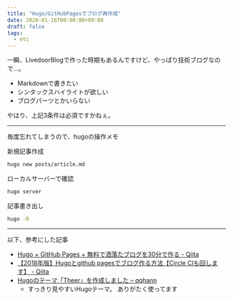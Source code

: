 ```yaml
---
title: "Hugo/GitHubPagesでブログ再作成"
date: 2020-01-16T00:00:00+09:00
draft: false
tags:
  - etc
---
```

一瞬、LivedoorBlogで作った時期もあるんですけど、やっぱり技術ブログなので…。

* Markdownで書きたい
* シンタックスハイライトが欲しい
* ブログパーツとかいらない

やはり、上記3条件は必須ですかねぇ。

___

毎度忘れてしまうので、hugoの操作メモ

新規記事作成

```sh
hugo new posts/article.md
```

ローカルサーバーで確認

```sh
hugo server
```

記事書き出し

```sh
hugo -D
```

___

以下、参考にした記事

* [Hugo + GitHub Pages + 無料で洒落たブログを30分で作る - Qiita](https://qiita.com/yotsak83/items/017734d5f873f4f194d4 "Hugo + GitHub Pages + 無料で洒落たブログを30分で作る - Qiita")
* [【2018年版】Hugoとgithub pagesでブログ作る方法【Circle CIも回します】 - Qiita](https://qiita.com/ryoma-tokushige/items/eba3e6cd415e9755af87 "【2018年版】Hugoとgithub pagesでブログ作る方法【Circle CIも回します】 - Qiita")
* [Hugoのテーマ「Theer」を作成しました – qqhann](https://qqhann.dev/blog/theer-stroy/ "Hugoのテーマ「Theer」を作成しました – qqhann")
    * すっきり見やすいHugoテーマ。 ありがたく使ってます
